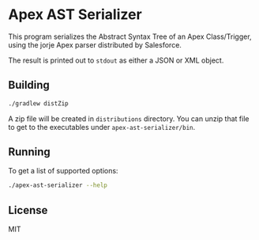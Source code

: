 # Apex AST Serializer

This program serializes the Abstract Syntax Tree of an Apex Class/Trigger,
using the jorje Apex parser distributed by Salesforce.

The result is printed out to `stdout` as either a JSON or XML object.

## Building

```bash
./gradlew distZip
```

A zip file will be created in `distributions` directory.
You can unzip that file to get to the executables under `apex-ast-serializer/bin`.

## Running

To get a list of supported options:

```bash
./apex-ast-serializer --help
```

## License

MIT
